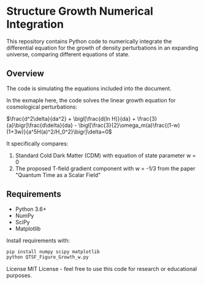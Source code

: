 # Structure Growth Numerical Integration

This repository contains Python code to numerically integrate the differential equation for the growth of density perturbations in an expanding universe, comparing different equations of state.

## Overview
The code is simulating the equations included into the document.

In the exmaple here, the code solves the linear growth equation for cosmological perturbations:

$\frac{d^2\delta}{da^2} + \bigl[\frac{d(ln H)}{da} + \frac{3}{a}\bigr]\frac{d\delta}{da} - \bigl[\frac{3}{2}\omega_m(a)\frac{(1-w)(1+3w)}{a^5H(a)^2/H_0^2}\bigr]\delta=0$

It specifically compares:
1. Standard Cold Dark Matter (CDM) with equation of state parameter w = 0
2. The proposed T-field gradient component with w = -1/3 from the paper "Quantum Time as a Scalar Field"

## Requirements

- Python 3.6+
- NumPy
- SciPy
- Matplotlib

Install requirements with:
```bash
pip install numpy scipy matplotlib
python QTSF_Figure_Growth_w.py
```
License
MIT License - feel free to use this code for research or educational purposes.

